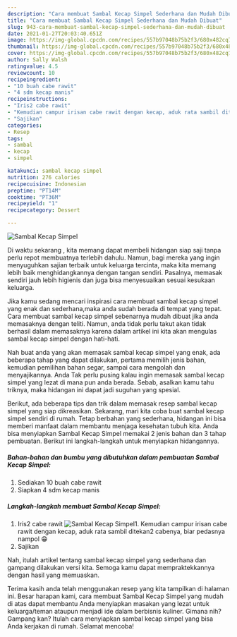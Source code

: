 ```yaml
---
description: "Cara membuat Sambal Kecap Simpel Sederhana dan Mudah Dibuat"
title: "Cara membuat Sambal Kecap Simpel Sederhana dan Mudah Dibuat"
slug: 943-cara-membuat-sambal-kecap-simpel-sederhana-dan-mudah-dibuat
date: 2021-01-27T20:03:40.651Z
image: https://img-global.cpcdn.com/recipes/557b97048b75b2f3/680x482cq70/sambal-kecap-simpel-foto-resep-utama.jpg
thumbnail: https://img-global.cpcdn.com/recipes/557b97048b75b2f3/680x482cq70/sambal-kecap-simpel-foto-resep-utama.jpg
cover: https://img-global.cpcdn.com/recipes/557b97048b75b2f3/680x482cq70/sambal-kecap-simpel-foto-resep-utama.jpg
author: Sally Walsh
ratingvalue: 4.5
reviewcount: 10
recipeingredient:
- "10 buah cabe rawit"
- "4 sdm kecap manis"
recipeinstructions:
- "Iris2 cabe rawit"
- "Kemudian campur irisan cabe rawit dengan kecap, aduk rata sambil ditekan2 cabenya, biar pedasnya nampol 😁"
- "Sajikan"
categories:
- Resep
tags:
- sambal
- kecap
- simpel

katakunci: sambal kecap simpel 
nutrition: 276 calories
recipecuisine: Indonesian
preptime: "PT14M"
cooktime: "PT36M"
recipeyield: "1"
recipecategory: Dessert

---
```



![Sambal Kecap Simpel](https://img-global.cpcdn.com/recipes/557b97048b75b2f3/680x482cq70/sambal-kecap-simpel-foto-resep-utama.jpg)

Di waktu  sekarang , kita memang dapat membeli hidangan siap saji tanpa perlu repot membuatnya terlebih dahulu. Namun, bagi mereka yang ingin menyuguhkan sajian terbaik untuk keluarga tercinta, maka kita memang lebih baik menghidangkannya dengan tangan sendiri. Pasalnya, memasak sendiri jauh lebih higienis dan juga bisa menyesuaikan sesuai kesukaan keluarga.

Jika kamu sedang mencari inspirasi cara membuat sambal kecap simpel yang enak dan sederhana,maka anda sudah berada di tempat yang tepat. Cara membuat sambal kecap simpel  sebenarnya mudah dibuat jika anda memasaknya dengan teliti. Namun, anda tidak perlu takut akan tidak berhasil dalam memasaknya 
karena dalam artikel ini kita akan mengulas sambal kecap simpel dengan hati-hati.  



Nah buat anda yang akan memasak sambal kecap simpel yang enak, ada beberapa tahap yang dapat dilakukan, pertama memilih jenis bahan, kemudian pemilihan bahan segar, sampai cara mengolah dan menyajikannya. Anda Tak perlu pusing kalau ingin memasak sambal kecap simpel yang lezat di mana pun anda berada. Sebab, asalkan kamu  tahu triknya, maka hidangan ini dapat jadi suguhan yang spesial.

Berikut, ada beberapa tips dan trik dalam memasak resep sambal kecap simpel yang siap dikreasikan. Sekarang, mari kita coba buat sambal kecap simpel sendiri di rumah. Tetap berbahan yang sederhana, hidangan ini bisa memberi manfaat dalam membantu menjaga kesehatan tubuh kita. Anda bisa menyiapkan Sambal Kecap Simpel memakai 2 jenis bahan dan 3 tahap pembuatan. Berikut ini langkah-langkah untuk menyiapkan hidangannya.

<!--inarticleads1-->

##### Bahan-bahan dan bumbu yang dibutuhkan dalam pembuatan Sambal Kecap Simpel:

1. Sediakan 10 buah cabe rawit
1. Siapkan 4 sdm kecap manis




<!--inarticleads2-->

##### Langkah-langkah membuat Sambal Kecap Simpel:

1. Iris2 cabe rawit
<img src="https://img-global.cpcdn.com/steps/4ba7bade5b76ddc3/160x128cq70/sambal-kecap-simpel-langkah-memasak-1-foto.jpg" alt="Sambal Kecap Simpel">1. Kemudian campur irisan cabe rawit dengan kecap, aduk rata sambil ditekan2 cabenya, biar pedasnya nampol 😁
1. Sajikan




Nah, itulah artikel tentang  sambal kecap simpel  yang sederhana dan gampang dilakukan versi kita. Semoga kamu dapat mempraktekkannya dengan hasil yang memuaskan. 

Terima kasih anda telah menggunakan resep yang kita tampilkan di halaman ini. Besar harapan kami, cara membuat  Sambal Kecap Simpel yang mudah di atas dapat membantu Anda menyiapkan masakan yang lezat untuk keluarga/teman ataupun menjadi ide dalam berbisnis kuliner. Gimana nih? Gampang kan? Itulah cara menyiapkan sambal kecap simpel yang bisa Anda kerjakan di rumah. Selamat mencoba!

